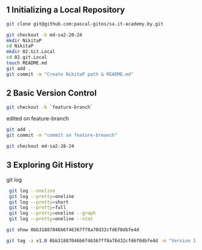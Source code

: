 ## 1 Initializing a Local Repository
```bash
git clone git@github.com:pascal-gitos/sa.it-academy.by.git

git checkout -b md-sa2-28-24
mkdir NikitaP
cd NikitaP
mkdir 02.Git.Local
cd 02.git.Local
touch README.md
git add .
git commit -m "Create NikitaP path & README.md"
```

## 2 Basic Version Control
```bash
git checkout -b `feature-branch`
```
edited on feature-branch
```bash
git add .
git commit -m "commit on feature-breanch"
```

```bash
git checkout md-sa2-28-24
```

## 3 Exploring Git History
git log
```bash
 git log --oneline
 git log --pretty=oneline
 git log --pretty=short
 git log --pretty=full
 git log --pretty=oneline --graph
 git log --pretty=oneline --stat
```
```bash
git show 0bb31887046b6f46367ff8a70d32cfd6f0dbfe4d
```

```bash
git tag -a v1.0 0bb31887046b6f46367ff8a70d32cfd6f0dbfe4d -m "Version 1.0"
```

